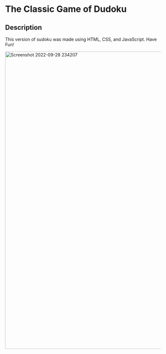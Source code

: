 # The Classic Game of Dudoku

## Description
This version of sudoku was made using HTML, CSS, and JavaScript. Have Fun!

<img width="960" alt="Screenshot 2022-09-28 234207" src="https://user-images.githubusercontent.com/82762146/192859044-9aa7ed77-686b-405e-8c6d-94be3c3ca889.png">
